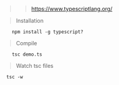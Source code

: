 >> https://www.typescriptlang.org/

>Installation
```
    npm install -g typescript?
```

>Compile
```
    tsc demo.ts
```

>Watch tsc files
```
  tsc -w
```
